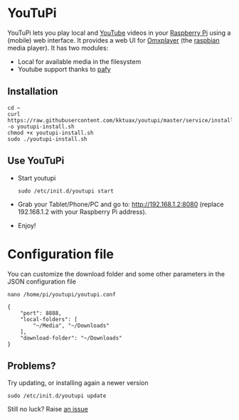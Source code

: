 YouTuPi
=======

YouTuPi lets you play local and [YouTube](http://www.youtube.com/) videos in your [Raspberry Pi](http://www.raspberrypi.org/) using a (mobile) web interface. It provides a web UI for [Omxplayer](https://github.com/huceke/omxplayer) (the [raspbian](http://www.raspbian.org/) media player). It has two modules:
 * Local for available media in the filesystem
 * Youtube support thanks to [pafy](https://github.com/np1/pafy) 

Installation
------------

    cd ~
    curl https://raw.githubusercontent.com/kktuax/youtupi/master/service/install.sh -o youtupi-install.sh
    chmod +x youtupi-install.sh 
    sudo ./youtupi-install.sh

Use YouTuPi
-----------

 * Start youtupi
 
    ```
    sudo /etc/init.d/youtupi start
    ```
    
 * Grab your Tablet/Phone/PC and go to: http://192.168.1.2:8080 (replace 192.168.1.2 with your Raspberry Pi address).
 * Enjoy!

# Configuration file

You can customize the download folder and some other parameters in the JSON configuration file

    nano /home/pi/youtupi/youtupi.conf

<!-- -->

    {
        "port": 8888,
        "local-folders": [
            "~/Media", "~/Downloads"
        ],
        "download-folder": "~/Downloads"
    }


## Problems?

Try updating, or installing again a newer version

    sudo /etc/init.d/youtupi update

Still no luck? Raise [an issue](https://github.com/kktuax/youtupi/issues/new)
